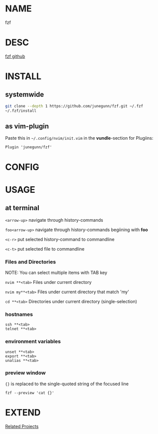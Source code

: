 # NAME
fzf

# DESC

[fzf github](https://github.com/junegunn/fzf#installation)

# INSTALL

## systemwide

```sh
git clone --depth 1 https://github.com/junegunn/fzf.git ~/.fzf
~/.fzf/install
```

## as vim-plugin

Paste this in `~/.config/nvim/init.vim` in the **vundle**-section for Plugiins:

`Plugin 'junegunn/fzf'`

# CONFIG

# USAGE

## at terminal

`<arrow-up>`    navigate through history-commands

`foo<arrow-up>` navigate through history-commands begiining with **foo**

`<c-r>`       put selected history-command to commandline

`<c-t>`       put selected file to commandline


### Files and Directories

NOTE: You can select multiple items with TAB key

`nvim **<tab>`     Files under current directory

`nvim my**<tab>`   Files under current directory that match 'my'

`cd **<tab>`       Directories under current directory (single-selection)

### hostnames
```
ssh **<tab>
telnet **<tab>
```


### environment variables
```
unset **<tab>
export **<tab>
unalias **<tab>
```


### preview window

`{}` is replaced to the single-quoted string of the focused line

`fzf --preview 'cat {}'`


# EXTEND

[Related Projects](https://github.com/junegunn/fzf/wiki/Related-projects)

